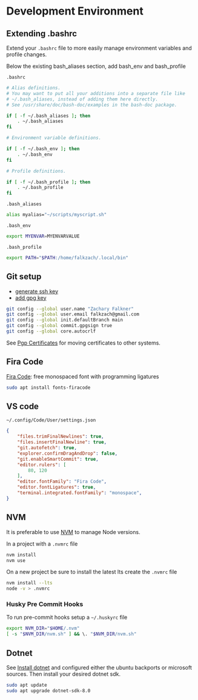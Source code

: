 # Development Environment

## Extending .bashrc

Extend your `.bashrc` file to more easily manage environment variables and profile changes.

Below the existing bash_aliases section, add bash_env and bash_profile

`.bashrc`
```bash
# Alias definitions.
# You may want to put all your additions into a separate file like
# ~/.bash_aliases, instead of adding them here directly.
# See /usr/share/doc/bash-doc/examples in the bash-doc package.

if [ -f ~/.bash_aliases ]; then
    . ~/.bash_aliases
fi

# Environment variable definitions.

if [ -f ~/.bash_env ]; then
    . ~/.bash_env
fi

# Profile definitions.

if [ -f ~/.bash_profile ]; then
    . ~/.bash_profile
fi
```

`.bash_aliases`
```bash
alias myalias="~/scripts/myscript.sh"
```

`.bash_env`
```bash
export MYENVAR=MYENVARVALUE
```

`.bash_profile`
```bash
export PATH="$PATH:/home/falkzach/.local/bin"
```

## Git setup

* [generate ssh key](https://docs.github.com/en/authentication/connecting-to-github-with-ssh/adding-a-new-ssh-key-to-your-github-account)
* [add gpg key](https://docs.github.com/en/authentication/managing-commit-signature-verification/adding-a-gpg-key-to-your-github-account)

```bash
git config --global user.name "Zachary Falkner"
git config --global user.email falkzach@gmail.com
git config --global init.defaultBranch main
git config --global commit.gpgsign true
git config --global core.autocrlf
```

See [Pgp Certificates](./PgpCertificates.md) for moving certificates to other systems.

## Fira Code
[Fira Code](https://github.com/tonsky/FiraCode): free monospaced font with programming ligatures

```bash
sudo apt install fonts-firacode
```

## VS code

`~/.config/Code/User/settings.json`
```json
{
    "files.trimFinalNewlines": true,
    "files.insertFinalNewline": true,
    "git.autofetch": true,
    "explorer.confirmDragAndDrop": false,
    "git.enableSmartCommit": true,
    "editor.rulers": [
        80, 120
    ],
    "editor.fontFamily": "Fira Code",
    "editor.fontLigatures": true,
    "terminal.integrated.fontFamily": "monospace",
}
```

## NVM

It is preferable to use [NVM](https://github.com/nvm-sh/nvm) to manage Node versions.

In a project with a `.nvmrc` file
```bash
nvm install
nvm use
```

On a new project be sure to install the latest lts create the `.nvmrc` file
```bash
nvm install --lts
node -v > .nvmrc
```

### Husky Pre Commit Hooks

To run pre-commit hooks setup a `~/.huskyrc` file
```bash
export NVM_DIR="$HOME/.nvm"
[ -s "$NVM_DIR/nvm.sh" ] && \. "$NVM_DIR/nvm.sh"
```

## Dotnet

See [Install dotnet](https://learn.microsoft.com/en-us/dotnet/core/install/linux-ubuntu) and configured either the ubuntu backports or microsoft sources. Then install your desired dotnet sdk.

```bash
sudo apt update
sudo apt upgrade dotnet-sdk-8.0
```
